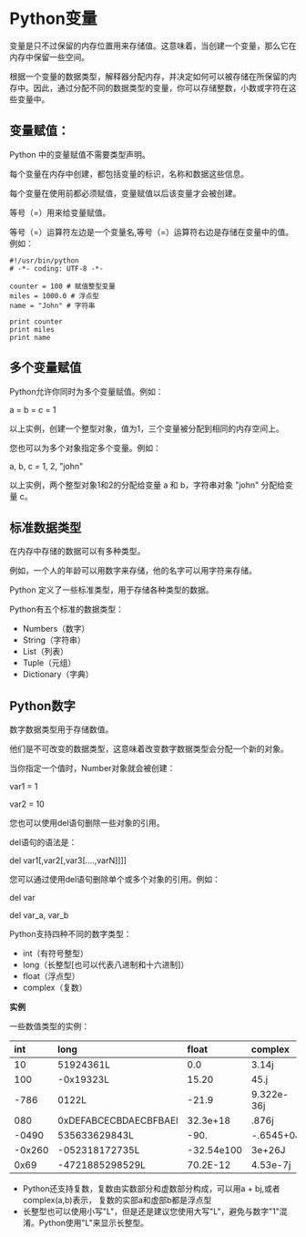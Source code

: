 # Python变量

变量是只不过保留的内存位置用来存储值。这意味着，当创建一个变量，那么它在内存中保留一些空间。

根据一个变量的数据类型，解释器分配内存，并决定如何可以被存储在所保留的内存中。因此，通过分配不同的数据类型的变量，你可以存储整数，小数或字符在这些变量中。

## 变量赋值：

Python 中的变量赋值不需要类型声明。

每个变量在内存中创建，都包括变量的标识，名称和数据这些信息。

每个变量在使用前都必须赋值，变量赋值以后该变量才会被创建。

等号（=）用来给变量赋值。

等号（=）运算符左边是一个变量名,等号（=）运算符右边是存储在变量中的值。例如：

```
#!/usr/bin/python
# -*- coding: UTF-8 -*-

counter = 100 # 赋值整型变量
miles = 1000.0 # 浮点型
name = "John" # 字符串

print counter
print miles
print name
```

## 多个变量赋值

Python允许你同时为多个变量赋值。例如：

a = b = c = 1

以上实例，创建一个整型对象，值为1，三个变量被分配到相同的内存空间上。

您也可以为多个对象指定多个变量。例如：

a, b, c = 1, 2, "john"

以上实例，两个整型对象1和2的分配给变量 a 和 b，字符串对象 "john" 分配给变量 c。

## 标准数据类型

在内存中存储的数据可以有多种类型。

例如，一个人的年龄可以用数字来存储，他的名字可以用字符来存储。

Python 定义了一些标准类型，用于存储各种类型的数据。

Python有五个标准的数据类型：

* Numbers（数字）
* String（字符串）
* List（列表）
* Tuple（元组）
* Dictionary（字典）

## Python数字

数字数据类型用于存储数值。

他们是不可改变的数据类型，这意味着改变数字数据类型会分配一个新的对象。

当你指定一个值时，Number对象就会被创建：

var1 = 1

var2 = 10

您也可以使用del语句删除一些对象的引用。

del语句的语法是：

del var1\[,var2\[,var3\[....,varN\]\]\]\]

您可以通过使用del语句删除单个或多个对象的引用。例如：

del var

  


del var\_a, var\_b

Python支持四种不同的数字类型：

* int（有符号整型）
* long（长整型\[也可以代表八进制和十六进制\]）
* float（浮点型）
* complex（复数）

**实例**

一些数值类型的实例：

| int | long | float | complex |
| :--- | :--- | :--- | :--- |
| 10 | 51924361L | 0.0 | 3.14j |
| 100 | -0x19323L | 15.20 | 45.j |
| -786 | 0122L | -21.9 | 9.322e-36j |
| 080 | 0xDEFABCECBDAECBFBAEl | 32.3e+18 | .876j |
| -0490 | 535633629843L | -90. | -.6545+0J |
| -0x260 | -052318172735L | -32.54e100 | 3e+26J |
| 0x69 | -4721885298529L | 70.2E-12 | 4.53e-7j |

* Python还支持复数，复数由实数部分和虚数部分构成，可以用a + bj,或者complex\(a,b\)表示， 复数的实部a和虚部b都是浮点型
* 长整型也可以使用小写"L"，但是还是建议您使用大写"L"，避免与数字"1"混淆。Python使用"L"来显示长整型。





